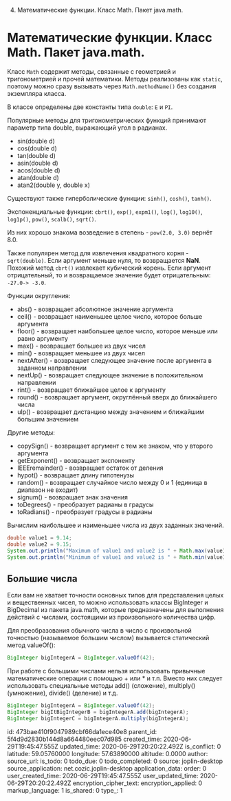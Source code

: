 4. Математические функции. Класс Math. Пакет java.math.

# Математические функции. Класс Math. Пакет java.math.

Класс `Math` содержит методы, связанные с геометрией и тригонометрией и прочей математики. Методы реализованы как `static`, поэтому можно сразу вызывать через `Math.methodName()` без создания экземпляра класса.

В классе определены две константы типа `double`: `E` и `PI`.

Популярные методы для тригонометрических функций принимают параметр типа double, выражающий угол в радианах.

- sin(double d)
- cos(double d)
- tan(double d)
- asin(double d)
- acos(double d)
- atan(double d)
- atan2(double y, double x)

Существуют также гиперболические функции: `sinh()`, `cosh()`, `tanh()`.

Экспоненциальные функции: `cbrt()`, `exp()`, `expm1()`, `log()`, `log10()`, `log1p()`, `pow()`, `scalb()`, `sqrt()`.

Из них хорошо знакома возведение в степень - `pow(2.0, 3.0)` вернёт 8.0.

Также популярен метод для извлечения квадратного корня - `sqrt(double)`. Если аргумент меньше нуля, то возвращается **NaN**. Похожий метод `cbrt()` извлекает кубический корень. Если аргумент отрицательный, то и возвращаемое значение будет отрицательным: `-27.0-> -3.0`.

Функции округления:

- abs() - возвращает абсолютное значение аргумента
- ceil() - возвращает наименьшее целое число, которое больше аргумента
- floor() - возвращает наибольшее целое число, которое меньше или равно аргументу
- max() - возвращает большее из двух чисел
- min() - возвращает меньшее из двух чисел
- nextAfter() - возвращает следующее значение после аргумента в заданном направлении
- nextUp() - возвращает следующее значение в положительном направлении
- rint() - возвращает ближайшее целое к аргументу
- round() - возвращает аргумент, округлённый вверх до ближайшего числа
- ulp() - возвращает дистанцию между значением и ближайшим большим значением

Другие методы:

- copySign() - возвращает аргумент с тем же знаком, что у второго аргумента
- getExponent() - возвращает экспоненту
- IEEEremainder() - возвращает остаток от деления
- hypot() - возвращает длину гипотенузы
- random() - возвращает случайное число между 0 и 1 (единица в диапазон не входит)
- signum() - возвращает знак значения
- toDegrees() - преобразует радианы в градусы
- toRadians() - преобразует градусы в радианы

Вычислим наибольшее и наименьшее числа из двух заданных значений.
```Java
double value1 = 9.14;
double value2 = 9.15;
System.out.println("Maximum of value1 and value2 is " + Math.max(value1, value2));
System.out.println("Minimum of value1 and value2 is " + Math.min(value1, value2));
```

## Большие числа
Если вам не хватает точности основных типов для представления целых и вещественных чисел, то можно использовать классы BigInteger и BigDecimal из пакета java.math, которые предназначены для выполнения действий с числами, состоящими из произвольного количества цифр.

Для преобразования обычного числа в число с произвольной точностью (называемое большим числом) вызывается статический метод valueOf():
```Java
BigInteger bigIntegerA = BigInteger.valueOf(42);
```
При работе с большими числами нельзя использовать привычные математические операции с помощью + или * и т.п. Вместо них следует использовать специальные методы add() (сложение), multiply() (умножение), divide() (деление) и т.д.
```Java
BigInteger bigIntegerA = BigInteger.valueOf(42);
BigInteger bigItBigIntegerB = bigIntegerA.add(bigIntegerA);
BigInteger bigIntegerC = bigIntegerA.multiply(bigIntegerA);
```

id: 473bae410f9047989cbf66da1ece40e8
parent_id: 5f4d9d2830b144d8a664480eec07d985
created_time: 2020-06-29T19:45:47.555Z
updated_time: 2020-06-29T20:20:22.492Z
is_conflict: 0
latitude: 59.05760000
longitude: 57.63890000
altitude: 0.0000
author: 
source_url: 
is_todo: 0
todo_due: 0
todo_completed: 0
source: joplin-desktop
source_application: net.cozic.joplin-desktop
application_data: 
order: 0
user_created_time: 2020-06-29T19:45:47.555Z
user_updated_time: 2020-06-29T20:20:22.492Z
encryption_cipher_text: 
encryption_applied: 0
markup_language: 1
is_shared: 0
type_: 1